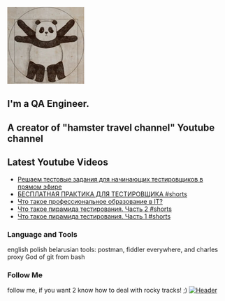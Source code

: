 [![Header](https://github.com/Bajnou/Alexey/blob/main/assets/pnd.png)](https://www.youtube.com/user/Stanleyxxl/)
## I'm a QA Engineer. 
## A creator of "hamster travel channel" Youtube channel 

## Latest Youtube Videos

<!-- YOUTUBE:START -->
- [Решаем тестовые задания для начинающих тестировщиков в прямом эфире](https://www.youtube.com/watch?v=wCX4WRrnBCs)
- [БЕСПЛАТНАЯ ПРАКТИКА ДЛЯ ТЕСТИРОВЩИКА #shorts](https://www.youtube.com/watch?v=gnnO56TQDek)
- [Что такое профессиональное образование в IT?](https://www.youtube.com/watch?v=lGi_wwojdTM)
- [Что такое пирамида тестирования. Часть 2 #shorts](https://www.youtube.com/watch?v=dzeuaedaosU)
- [Что такое пирамида тестирования. Часть 1 #shorts](https://www.youtube.com/watch?v=0JWedaEhSyM)
<!-- YOUTUBE:END -->

### Language and Tools
english
polish
belarusian
tools: postman, fiddler everywhere, and charles proxy
God of git from bash

### Follow Me
follow me, if you want 2 know how to deal with rocky tracks! ;)
[![Header](https://img.shields.io/badge/Youtube-090909?style=for-the-badge&logo=youtube&logoColor=f70000)](https://www.youtube.com/user/Stanleyxxl?sub_confirmation=1)
